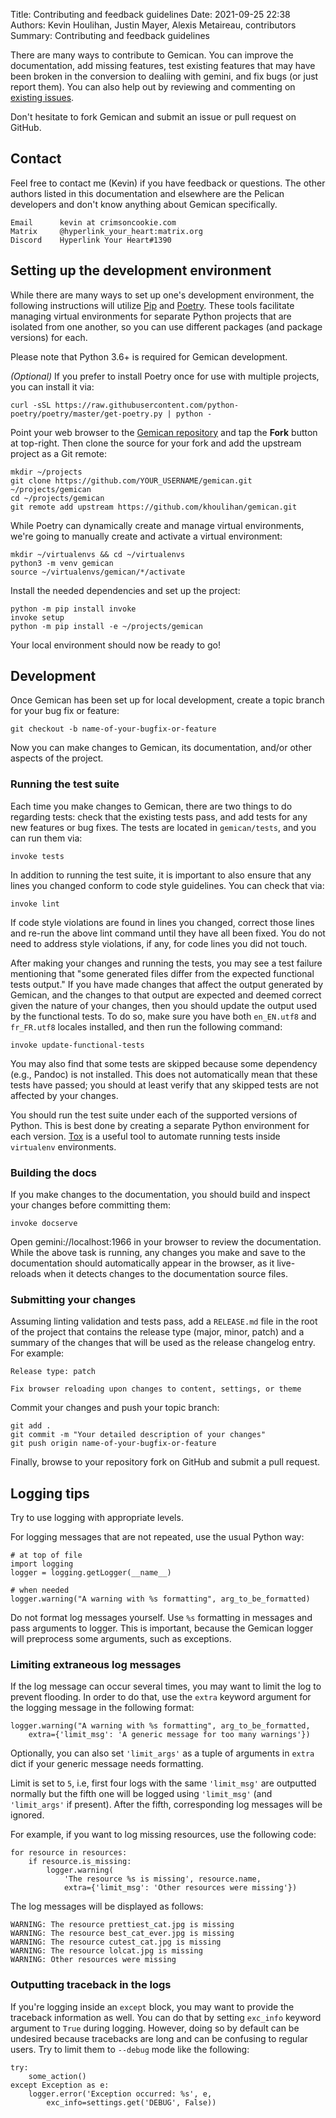 Title: Contributing and feedback guidelines
Date: 2021-09-25 22:38
Authors: Kevin Houlihan, Justin Mayer, Alexis Metaireau, contributors
Summary: Contributing and feedback guidelines

There are many ways to contribute to Gemican. You can improve the
documentation, add missing features, test existing features that may have been broken in the conversion to dealiing with gemini, and fix bugs (or just report them). You can also help out by reviewing and commenting on [existing issues](https://github.com/khoulihan/gemican/issues).

Don't hesitate to fork Gemican and submit an issue or pull request on
GitHub.

## Contact

Feel free to contact me (Kevin) if you have feedback or questions. The other authors listed in this documentation and elsewhere are the Pelican developers and don't know anything about Gemican specifically.

``` Contact details
Email      kevin at crimsoncookie.com
Matrix     @hyperlink_your_heart:matrix.org
Discord    Hyperlink Your Heart#1390
```

## Setting up the development environment

While there are many ways to set up one's development environment, the
following instructions will utilize [Pip](https://pip.pypa.io/) and
[Poetry](https://poetry.eustace.io/docs/#installation). These tools
facilitate managing virtual environments for separate Python projects
that are isolated from one another, so you can use different packages
(and package versions) for each.

Please note that Python 3.6+ is required for Gemican development.

*(Optional)* If you prefer to install Poetry once for use with multiple
projects, you can install it via:

    curl -sSL https://raw.githubusercontent.com/python-poetry/poetry/master/get-poetry.py | python -

Point your web browser to the [Gemican repository](https://github.com/khoulihan/gemican) and tap the **Fork** button at top-right. Then clone the source for your fork and add the
upstream project as a Git remote:

    mkdir ~/projects
    git clone https://github.com/YOUR_USERNAME/gemican.git ~/projects/gemican
    cd ~/projects/gemican
    git remote add upstream https://github.com/khoulihan/gemican.git

While Poetry can dynamically create and manage virtual environments,
we're going to manually create and activate a virtual environment:

    mkdir ~/virtualenvs && cd ~/virtualenvs
    python3 -m venv gemican
    source ~/virtualenvs/gemican/*/activate

Install the needed dependencies and set up the project:

    python -m pip install invoke
    invoke setup
    python -m pip install -e ~/projects/gemican

Your local environment should now be ready to go!

## Development

Once Gemican has been set up for local development, create a topic
branch for your bug fix or feature:

    git checkout -b name-of-your-bugfix-or-feature

Now you can make changes to Gemican, its documentation, and/or other
aspects of the project.

### Running the test suite

Each time you make changes to Gemican, there are two things to do
regarding tests: check that the existing tests pass, and add tests for
any new features or bug fixes. The tests are located in `gemican/tests`,
and you can run them via:

    invoke tests

In addition to running the test suite, it is important to also ensure
that any lines you changed conform to code style guidelines. You can
check that via:

    invoke lint

If code style violations are found in lines you changed, correct those
lines and re-run the above lint command until they have all been fixed.
You do not need to address style violations, if any, for code lines you
did not touch.

After making your changes and running the tests, you may see a test
failure mentioning that "some generated files differ from the expected
functional tests output." If you have made changes that affect the
output generated by Gemican, and the changes to that output are expected
and deemed correct given the nature of your changes, then you should
update the output used by the functional tests. To do so, make sure
you have both `en_EN.utf8` and `fr_FR.utf8` locales installed,
and then run the following command:

    invoke update-functional-tests

You may also find that some tests are skipped because some dependency
(e.g., Pandoc) is not installed. This does not automatically mean that
these tests have passed; you should at least verify that any skipped
tests are not affected by your changes.

You should run the test suite under each of the supported versions of
Python. This is best done by creating a separate Python environment for
each version. [Tox](https://tox.readthedocs.io/en/latest/) is a useful
tool to automate running tests inside `virtualenv` environments.

### Building the docs

If you make changes to the documentation, you should build and inspect
your changes before committing them:

    invoke docserve

Open gemini://localhost:1966 in your browser to review the
documentation. While the above task is running, any changes you make and
save to the documentation should automatically appear in the browser, as
it live-reloads when it detects changes to the documentation source
files.

### Submitting your changes

Assuming linting validation and tests pass, add a `RELEASE.md` file in
the root of the project that contains the release type (major, minor,
patch) and a summary of the changes that will be used as the release
changelog entry. For example:

    Release type: patch

    Fix browser reloading upon changes to content, settings, or theme

Commit your changes and push your topic branch:

    git add .
    git commit -m "Your detailed description of your changes"
    git push origin name-of-your-bugfix-or-feature

Finally, browse to your repository fork on GitHub and submit a pull
request.

## Logging tips

Try to use logging with appropriate levels.

For logging messages that are not repeated, use the usual Python way:

    # at top of file
    import logging
    logger = logging.getLogger(__name__)

    # when needed
    logger.warning("A warning with %s formatting", arg_to_be_formatted)

Do not format log messages yourself. Use `%s` formatting in messages and
pass arguments to logger. This is important, because the Gemican logger
will preprocess some arguments, such as exceptions.

### Limiting extraneous log messages

If the log message can occur several times, you may want to limit the
log to prevent flooding. In order to do that, use the `extra` keyword
argument for the logging message in the following format:

    logger.warning("A warning with %s formatting", arg_to_be_formatted,
        extra={'limit_msg': 'A generic message for too many warnings'})

Optionally, you can also set `'limit_args'` as a tuple of arguments in
`extra` dict if your generic message needs formatting.

Limit is set to `5`, i.e, first four logs with the same `'limit_msg'`
are outputted normally but the fifth one will be logged using
`'limit_msg'` (and `'limit_args'` if present). After the fifth,
corresponding log messages will be ignored.

For example, if you want to log missing resources, use the following
code:

    for resource in resources:
        if resource.is_missing:
            logger.warning(
                'The resource %s is missing', resource.name,
                extra={'limit_msg': 'Other resources were missing'})

The log messages will be displayed as follows:

    WARNING: The resource prettiest_cat.jpg is missing
    WARNING: The resource best_cat_ever.jpg is missing
    WARNING: The resource cutest_cat.jpg is missing
    WARNING: The resource lolcat.jpg is missing
    WARNING: Other resources were missing

### Outputting traceback in the logs

If you're logging inside an `except` block, you may want to provide the
traceback information as well. You can do that by setting `exc_info`
keyword argument to `True` during logging. However, doing so by default
can be undesired because tracebacks are long and can be confusing to
regular users. Try to limit them to `--debug` mode like the following:

    try:
        some_action()
    except Exception as e:
        logger.error('Exception occurred: %s', e,
            exc_info=settings.get('DEBUG', False))
